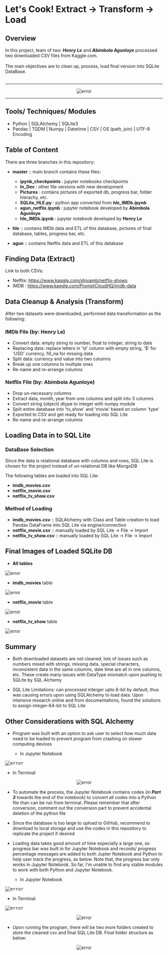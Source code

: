# Let's Cook! Extract -> Transform -> Load
## Overview   
In this project, team of two: ***Henry Le*** and ***Abimbola Agunloye*** processed two downloaded CSV files from Kaggle.com.   
<br>
The main objectives are to clean up, process, load final version into SQLite DataBase.  
<br>
<hr>


<p align="center">
  <img src="https://github.com/henryle-n/Extract-Transform-Load-DB/blob/hle/Pictures/letscook.jpg" alt="error" max-height="50%" max-width="50%">
</p>  
<hr>

## Tools/ Techniques/ Modules  
* Python | SQLAlchemy | SQLite3  
* Pandas | TQDM | Numpy | Datetime | CSV | OS (path, join) | UTF-8 Encoding

## Table of Content
There are three branches in this repository:  
* **master** :: main branch contains these files:
    - **ipynb_checkpoints** : jupyter notebooks checkpoints    
    - **In_Dev** : other file versions with new development
    - **Pictures** : contains pictures of exported db, progress bar, folder hierachy, etc.
    - **SQLite_HLE.py** : python app converted from ***hle_IMDb.ipynb***
    - **agun_netflix.ipynb**   : jupyter notebook developed by **Abimbola Agunloye** 
    - **hle_IMDb.ipynb** : jupyter notebook developed by **Henry Le**  
    
* **hle** :: contains IMDb data and ETL of this database, pictures of final database, tables, progress bar, etc.  
* **agun** ::  contains Netflix data and ETL of this database  





## Finding Data (Extract)  
Link to both CSVs:  

* Netflix: https://www.kaggle.com/shivamb/netflix-shows  
* IMDB : https://www.kaggle.com/PromptCloudHQ/imdb-data  

## Data Cleanup & Analysis (Transform)  
After two datasets were downloaded, performed data transformation as the following:  

### IMDb File  (by: **Henry Le**)
* Convert data: empty string to number, float to integer, string to date  
* Replacing data: replace letters in 'id' column with empty string, '$' for 'USD' currency, fill_na for missing data  
* Split data: currency and value into two columns  
* Break up one columns to multiple ones
* Re-name and re-arrange columns  

### Netflix File  (by: **Abimbola Agunloye**)
* Drop un-necessary columns  
* Extract data, month, year from one columns and split into 3 columns  
* Convert string (object) dtype to integer with numpy module  
* Split entire database into 'tv_show' and 'movie' based on column 'type'  
* Exported to CSV and get ready for loading into SQL Lite  
* Re-name and re-arrange columns  

## Loading Data in to SQL Lite  
### DataBase Selection  
Since the data is relational database with columns and rows, SQL Lite is chosen for the project instead of un-relational DB like MongoDB  

The following tables are loaded into SQL Lite:  
* **imdb_movies.csv**  
* **netflix_movie.csv**  
* **netflix_tv_show.csv**  

### Method of Loading
* **imdb_movies.csv**  :: SQLAlchemy with Class and Table creation to load Pandas DataFrame into SQL Lite via engine/connection  
* **netflix_movie.csv** :: manually loaded by SQL Lite -> File -> Import  
* **netflix_tv_show.csv**  :: manually loaded by SQL Lite -> File -> Import   

## Final Images of Loaded SQLite DB  
* **All tables**  

<img src="https://github.com/henryle-n/Extract-Transform-Load-DB/blob/hle/Pictures/ETL_DB.png" alt="error" max-height="30%" max-width="30%">  

* **imdb_movies** table 
<img src="https://github.com/henryle-n/Extract-Transform-Load-DB/blob/hle/Pictures/ETL_DB_imdb_movies.png" alt="error" max-height="30%" max-width="30%">  


* **netflix_movie**  table
<img src="https://github.com/henryle-n/Extract-Transform-Load-DB/blob/hle/Pictures/ETL_DB_netflix_movie.png" alt="error" max-height="30%" max-width="30%">   


* **netflix_tv_show** table 
<img src="https://github.com/henryle-n/Extract-Transform-Load-DB/blob/hle/Pictures/ETL_DB_netflix_tv_show.png" alt="error" max-height="30%" max-width="30%">  

## Summary
* Both downloaded datasets are not cleaned, lots of issues such as numbers mixed with strings, missing data, special characters, inconsistent data in the same columns, date time are all in one columns, etc. These create many issues with DataType mismatch upon pushing to SQLite by SQL Alchemy

* SQL Lite Limitations: can processed interger upto 8-bit by default, thus was causing errors upon using SQLAlchemy to load data. Upon intensive research online and from documentations, found the solutions to assign integer-64-bit to SQL Lite


## Other Considerations with SQL Alchemy  
* Program was built with an option to ask user to select how much data need to be loaded to prevent program from crashing on slower computing devices  

  - In Jupyter Notebook  
  
<kbd><img src="https://github.com/henryle-n/Extract-Transform-Load-DB/blob/hle/Pictures/SelectDataLoad.PNG" alt="error" max-height="50%" max-width="50%"></kbd>  
 
  - In Terminal  

<p align="center">
  <img src="https://github.com/henryle-n/Extract-Transform-Load-DB/blob/hle/Pictures/SelectDataLoad_Terminal.PNG" alt="error" max-height="50%" max-width="50%">
</p>   

* To automate the process, the Jupyter Notebook contains codes (in ***Part 3*** towards the end of the notebook) to convert all codes into a Python file than can be run from terminal. Please remember that after conversion, comment out the conversion part to prevent accidental deletion of the python file  

* Since the database is too large to upload to GitHub, recommend to download to local storage and use the codes in this repository to replicate the project if desired  

* Loading data takes good amount of time especially a large one, so progress bar was built in for Jupyter Notebook and records/ progress percentage messages are added to both Jupter Notebook and Python to help user track the progress, as below. Note that, the progress bar only works in Jupyter Notebook. So far, I'm unable to find any stable modules to work with both Python and Jupyter Notebook.    

  - In Jupyter Notebook  
  
<kbd><img src="https://github.com/henryle-n/Extract-Transform-Load-DB/blob/hle/Pictures/Progress_Bar_Loading.png" alt="error" max-height="50%" max-width="50%"></kbd>      

  - In Terminal    

<kbd><img src="https://github.com/henryle-n/Extract-Transform-Load-DB/blob/hle/Pictures/Progress_Bar_Finshed.png" alt="error" max-height="50%" max-width="50%"></kbd>    

<p align="center">  
  <img src="https://github.com/henryle-n/Extract-Transform-Load-DB/blob/hle/Pictures/Load_Data_Terminal.png" alt="error" max-height="50%" max-width="50%">
</p>


* Upon running the program, there will be two more folders created to store the cleaned csv and final SQL Lite DB. Final folder structure as below:  
<p align="center">
  <img src="https://github.com/henryle-n/Extract-Transform-Load-DB/blob/hle/Pictures/Final_Folders.png" alt="error" max-height="50%" max-width="50%">
</p>  
